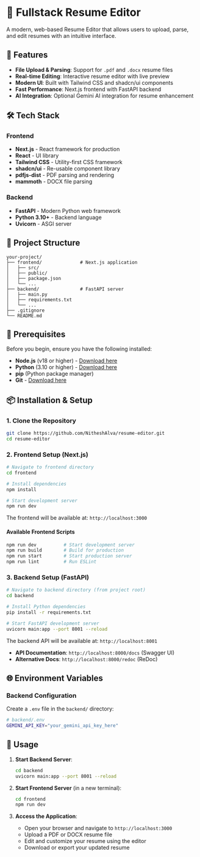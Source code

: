 # 🧾 Fullstack Resume Editor

A modern, web-based Resume Editor that allows users to upload, parse, and edit resumes with an intuitive interface.

## 🚀 Features

- **File Upload & Parsing**: Support for `.pdf` and `.docx` resume files
- **Real-time Editing**: Interactive resume editor with live preview
- **Modern UI**: Built with Tailwind CSS and shadcn/ui components
- **Fast Performance**: Next.js frontend with FastAPI backend
- **AI Integration**: Optional Gemini AI integration for resume enhancement

## 🛠 Tech Stack

### Frontend
- **Next.js** - React framework for production
- **React** - UI library
- **Tailwind CSS** - Utility-first CSS framework
- **shadcn/ui** - Re-usable component library
- **pdfjs-dist** - PDF parsing and rendering
- **mammoth** - DOCX file parsing

### Backend
- **FastAPI** - Modern Python web framework
- **Python 3.10+** - Backend language
- **Uvicorn** - ASGI server

## 📁 Project Structure

```
your-project/
├── frontend/              # Next.js application
│   ├── src/
│   ├── public/
│   ├── package.json
│   └── ...
├── backend/               # FastAPI server
│   ├── main.py
│   ├── requirements.txt
│   └── ...
├── .gitignore
└── README.md
```

## 🔧 Prerequisites

Before you begin, ensure you have the following installed:

- **Node.js** (v18 or higher) - [Download here](https://nodejs.org/)
- **Python** (3.10 or higher) - [Download here](https://python.org/)
- **pip** (Python package manager)
- **Git** - [Download here](https://git-scm.com/)

## 📦 Installation & Setup

### 1. Clone the Repository

```bash
git clone https://github.com/NitheshAlva/resume-editor.git
cd resume-editor
```

### 2. Frontend Setup (Next.js)

```bash
# Navigate to frontend directory
cd frontend

# Install dependencies
npm install

# Start development server
npm run dev
```

The frontend will be available at: `http://localhost:3000`

#### Available Frontend Scripts

```bash
npm run dev          # Start development server
npm run build        # Build for production
npm run start        # Start production server
npm run lint         # Run ESLint
```

### 3. Backend Setup (FastAPI)

```bash
# Navigate to backend directory (from project root)
cd backend

# Install Python dependencies
pip install -r requirements.txt

# Start FastAPI development server
uvicorn main:app --port 8001 --reload
```

The backend API will be available at: `http://localhost:8001`

- **API Documentation**: `http://localhost:8000/docs` (Swagger UI)
- **Alternative Docs**: `http://localhost:8000/redoc` (ReDoc)

## 🌐 Environment Variables

### Backend Configuration

Create a `.env` file in the `backend/` directory:

```bash
# backend/.env
GEMINI_API_KEY="your_gemini_api_key_here"

```


## 🚀 Usage

1. **Start Backend Server**:
   ```bash
   cd backend
   uvicorn main:app --port 8001 --reload
   ```

2. **Start Frontend Server** (in a new terminal):
   ```bash
   cd frontend
   npm run dev
   ```

3. **Access the Application**:
   - Open your browser and navigate to `http://localhost:3000`
   - Upload a PDF or DOCX resume file
   - Edit and customize your resume using the editor
   - Download or export your updated resume



